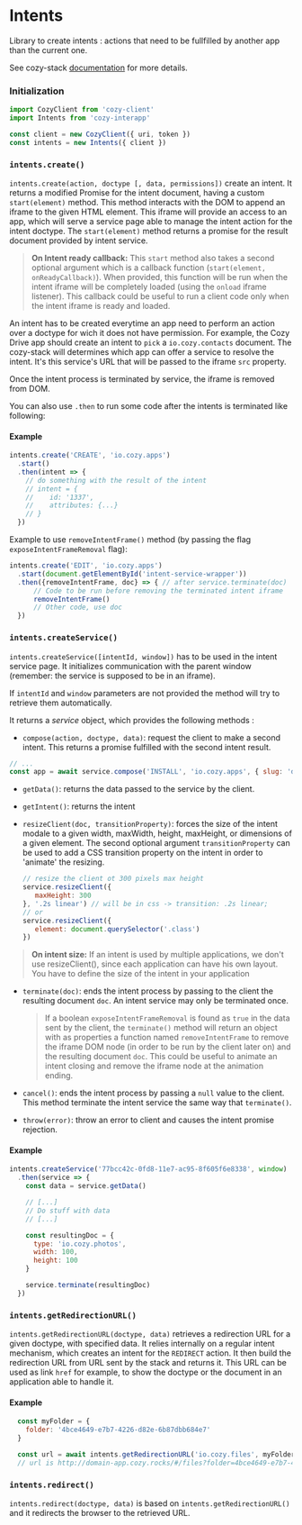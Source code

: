# Intents

Library to create intents : actions that need to be fullfilled by another app than the current one.

See cozy-stack [documentation](https://docs.cozy.io/en/cozy-stack/intents/) for more details.

### Initialization

```js
import CozyClient from 'cozy-client'
import Intents from 'cozy-interapp'

const client = new CozyClient({ uri, token })
const intents = new Intents({ client })
```

### `intents.create()`

`intents.create(action, doctype [, data, permissions])` create an intent. It returns a modified Promise for the intent document, having a custom `start(element)` method. This method interacts with the DOM to append an iframe to the given HTML element. This iframe will provide an access to an app, which will serve a service page able to manage the intent action for the intent doctype. The `start(element)` method returns a promise for the result document provided by intent service.

> **On Intent ready callback:** This `start` method also takes a second optional argument which is a callback function (`start(element, onReadyCallback)`). When provided, this function will be run when the intent iframe will be completely loaded (using the `onload` iframe listener). This callback could be useful to run a client code only when the intent iframe is ready and loaded.

An intent has to be created everytime an app need to perform an action over a doctype for wich it does not have permission. For example, the Cozy Drive app should create an intent to `pick` a `io.cozy.contacts` document. The cozy-stack will determines which app can offer a service to resolve the intent. It's this service's URL that will be passed to the iframe `src` property.

Once the intent process is terminated by service, the iframe is removed from DOM.

You can also use `.then` to run some code after the intents is terminated like following:

#### Example

```js
intents.create('CREATE', 'io.cozy.apps')
  .start()
  .then(intent => {
    // do something with the result of the intent
    // intent = {
    //    id: '1337',
    //    attributes: {...}
    // }
  })
```

Example to use `removeIntentFrame()` method (by passing the flag `exposeIntentFrameRemoval` flag):

```js
intents.create('EDIT', 'io.cozy.apps')
  .start(document.getElementById('intent-service-wrapper'))
  .then({removeIntentFrame, doc} => { // after service.terminate(doc)
      // Code to be run before removing the terminated intent iframe
      removeIntentFrame()
      // Other code, use doc
  })
```

### `intents.createService()`

`intents.createService([intentId, window])` has to be used in the intent service page. It initializes communication with the parent window (remember: the service is supposed to be in an iframe).

If `intentId` and `window` parameters are not provided the method will try to retrieve them automatically.

It returns a _service_ object, which provides the following methods :

- `compose(action, doctype, data)`: request the client to make a second intent. This returns a promise fulfilled with the second intent result.

```js
// ...
const app = await service.compose('INSTALL', 'io.cozy.apps', { slug: 'drive' })
```

- `getData()`: returns the data passed to the service by the client.
- `getIntent()`: returns the intent
- `resizeClient(doc, transitionProperty)`: forces the size of the intent modale to a given width, maxWidth, height, maxHeight, or dimensions of a given element. The second optional argument `transitionProperty` can be used to add a CSS transition property on the intent in order to 'animate' the resizing.

  ```js
  // resize the client ot 300 pixels max height
  service.resizeClient({
     maxHeight: 300
  }, '.2s linear') // will be in css -> transition: .2s linear;
  // or
  service.resizeClient({
     element: document.querySelector('.class')
  })
  ```

> **On intent size:** If an intent is used by multiple applications, we don't use resizeClient(), since each application can have his own layout. You have to define the size of the intent in your application

- `terminate(doc)`: ends the intent process by passing to the client the resulting document `doc`. An intent service may only be terminated once.
  > If a boolean `exposeIntentFrameRemoval` is found as `true` in the data sent by the client, the `terminate()` method will return an object with as properties a function named `removeIntentFrame` to remove the iframe DOM node (in order to be run by the client later on) and the resulting document `doc`. This could be useful to animate an intent closing and remove the iframe node at the animation ending.

- `cancel()`: ends the intent process by passing a `null` value to the client. This method terminate the intent service the same way that `terminate()`.

- `throw(error)`: throw an error to client and causes the intent promise rejection.

#### Example

```js
intents.createService('77bcc42c-0fd8-11e7-ac95-8f605f6e8338', window)
  .then(service => {
    const data = service.getData()

    // [...]
    // Do stuff with data
    // [...]

    const resultingDoc = {
      type: 'io.cozy.photos',
      width: 100,
      height: 100
    }

    service.terminate(resultingDoc)
  })
```

### `intents.getRedirectionURL()`

`intents.getRedirectionURL(doctype, data)` retrieves a redirection URL for a given doctype, with specified data. It relies internally on a regular intent mechanism, which creates an intent for the `REDIRECT` action. It then build the redirection URL from URL sent by the stack and returns it. This URL can be used as link `href` for example, to show the doctype or the document in an application able to handle it.

#### Example

```jsx
  const myFolder = {
    folder: '4bce4649-e7b7-4226-d82e-6b87dbb684e7'
  }

  const url = await intents.getRedirectionURL('io.cozy.files', myFolder)
  // url is http://domain-app.cozy.rocks/#/files?folder=4bce4649-e7b7-4226-d82e-6b87dbb684e7
```

### `intents.redirect()`

`intents.redirect(doctype, data)` is based on `intents.getRedirectionURL()` and it redirects the browser to the retrieved URL.
